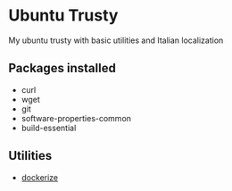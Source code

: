# Ubuntu Trusty

My ubuntu trusty with basic utilities and Italian localization

## Packages installed

* curl
* wget
* git
* software-properties-common
* build-essential

## Utilities

* [dockerize](http://jasonwilder.com/blog/2014/10/13/a-simple-way-to-dockerize-applications/)
